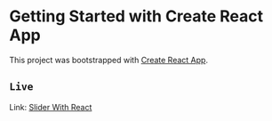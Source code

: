 # Getting Started with Create React App

This project was bootstrapped with [Create React App](https://github.com/facebook/create-react-app).

## `Live`

Link: [Slider With React](https://slider-with-react.vercel.app)
